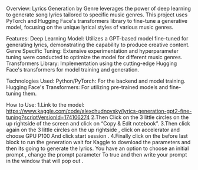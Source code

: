 Overview:
Lyrics Generation by Genre leverages the power of deep learning to generate song lyrics tailored to specific music genres. 
This project uses PyTorch and Hugging Face's transformers library to fine-tune a generative model, focusing on the unique lyrical styles of various music genres.

Features:
Deep Learning Model: Utilizes a GPT-based model fine-tuned for generating lyrics, demonstrating the capability to produce creative content.
Genre Specific Tuning: Extensive experimentation and hyperparameter tuning were conducted to optimize the model for different music genres.
Transformers Library: Implementation using the cutting-edge Hugging Face's transformers for model training and generation.

Technologies Used:
Python/PyTorch: For the backend and model training.
Hugging Face's Transformers: For utilizing pre-trained models and fine-tuning them.

How to Use:
1.Link to the model: https://www.kaggle.com/code/alexchudnovsky/lyrics-generation-gpt2-fine-tuning?scriptVersionId=174106274
2.Then Click on the 3 little circles on the up rightside of the screen and click on “Copy & Edit notebook”.
3.Then click again on the 3 little circles on the up rightside , click on accelerator and choose GPU P100 And click start session .
4.Finally click on the before last block to run the generation wait for Kaggle to download the parameters and then its going to generate the lyrics. 
You have an option to choose an initial prompt , change the prompt parameter To true and then write your prompt in the window that will pop out .

